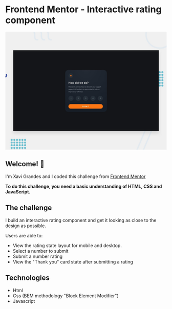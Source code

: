 # Frontend Mentor - Interactive rating component

![Design preview for the Interactive rating component coding challenge](./design/desktop-preview.jpg)

## Welcome! 👋

I'm Xavi Grandes and I coded this challenge from [Frontend Mentor](https://www.frontendmentor.io) 

**To do this challenge, you need a basic understanding of HTML, CSS and JavaScript.**

## The challenge

I build an interactive rating component and get it looking as close to the design as possible.

Users are able to:

- View the rating state layout for mobile and desktop.
- Select a number to submit
- Submit a number rating
- View the "Thank you" card state after submitting a rating

## Technologies

- Html
- Css (BEM methodology "Block Element Modifier")
- Javascript

